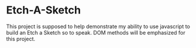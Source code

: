 # Etch-A-Sketch
This project is supposed to help demonstrate my ability to use javascript to build an Etch a Sketch so to speak.
DOM methods will be emphasized for this project. 
